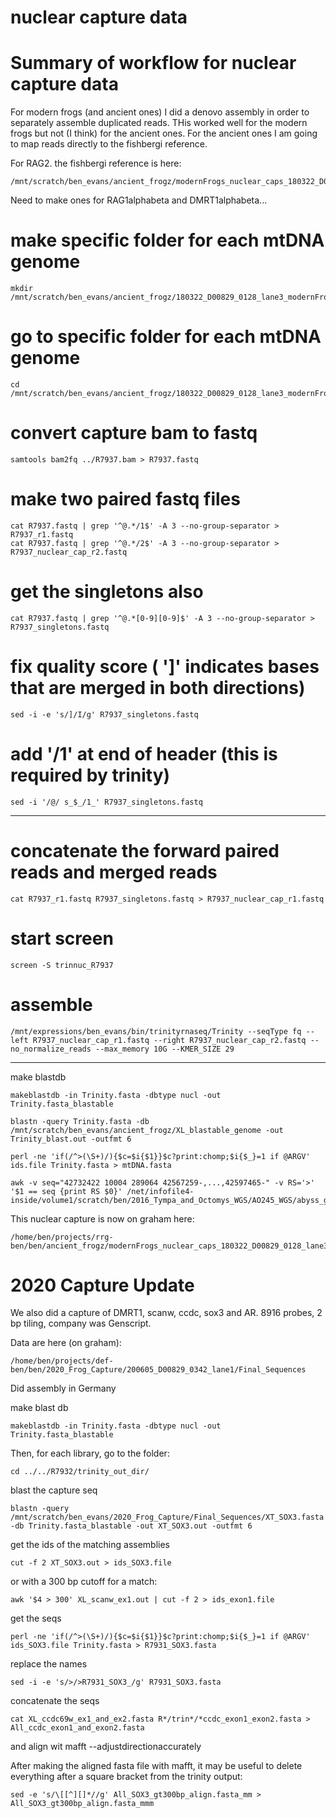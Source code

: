 # nuclear capture data

# Summary of workflow for nuclear capture data

For modern frogs (and ancient ones) I did a denovo assembly in order to separately assemble duplicated reads.  THis worked well for the modern frogs but not (I think) for the ancient ones.  For the ancient ones I am going to map reads directly to the fishbergi reference.

For RAG2. the fishbergi reference is here:
```
/mnt/scratch/ben_evans/ancient_frogz/modernFrogs_nuclear_caps_180322_D00829_0128_lane3/R7935_fisch_RAG2.fasta
```
Need to make ones for RAG1alphabeta and DMRT1alphabeta...


# make specific folder for each mtDNA genome
```
mkdir /mnt/scratch/ben_evans/ancient_frogz/180322_D00829_0128_lane3_modernFrogs_nuclear_caps/split_unmapped_reads/R7937
```
# go to specific folder for each mtDNA genome
```
cd /mnt/scratch/ben_evans/ancient_frogz/180322_D00829_0128_lane3_modernFrogs_nuclear_caps/split_unmapped_reads/R7937
```
# convert capture bam to fastq
```
samtools bam2fq ../R7937.bam > R7937.fastq
```
# make two paired fastq files
```
cat R7937.fastq | grep '^@.*/1$' -A 3 --no-group-separator > R7937_r1.fastq
cat R7937.fastq | grep '^@.*/2$' -A 3 --no-group-separator > R7937_nuclear_cap_r2.fastq
```
# get the singletons also
```
cat R7937.fastq | grep '^@.*[0-9][0-9]$' -A 3 --no-group-separator > R7937_singletons.fastq
```
# fix quality score ( ']' indicates bases that are merged in both directions)
```
sed -i -e 's/]/I/g' R7937_singletons.fastq
```
# add '/1' at end of header (this is required by trinity)
```
sed -i '/@/ s_$_/1_' R7937_singletons.fastq
```
*****
# concatenate the forward paired reads and merged reads
```
cat R7937_r1.fastq R7937_singletons.fastq > R7937_nuclear_cap_r1.fastq
```
# start screen
```
screen -S trinnuc_R7937
```
# assemble 
```
/mnt/expressions/ben_evans/bin/trinityrnaseq/Trinity --seqType fq --left R7937_nuclear_cap_r1.fastq --right R7937_nuclear_cap_r2.fastq --no_normalize_reads --max_memory 10G --KMER_SIZE 29
```
******
make blastdb
```
makeblastdb -in Trinity.fasta -dbtype nucl -out Trinity.fasta_blastable
```
```
blastn -query Trinity.fasta -db /mnt/scratch/ben_evans/ancient_frogz/XL_blastable_genome -out Trinity_blast.out -outfmt 6
```
```
perl -ne 'if(/^>(\S+)/){$c=$i{$1}}$c?print:chomp;$i{$_}=1 if @ARGV' ids.file Trinity.fasta > mtDNA.fasta
```
```
awk -v seq="42732422 10004 289064 42567259-,...,42597465-" -v RS='>' '$1 == seq {print RS $0}' /net/infofile4-inside/volume1/scratch/ben/2016_Tympa_and_Octomys_WGS/AO245_WGS/abyss_genome_assembly/AO245_newtrim_scaffolds.fa
```

This nuclear capture is now on graham here:
```
/home/ben/projects/rrg-ben/ben/ancient_frogz/modernFrogs_nuclear_caps_180322_D00829_0128_lane3
```

# 2020 Capture Update
We also did a capture of DMRT1, scanw, ccdc, sox3 and AR.  8916 probes, 2 bp tiling, company was Genscript.

Data are here (on graham):
```
/home/ben/projects/def-ben/ben/2020_Frog_Capture/200605_D00829_0342_lane1/Final_Sequences
```

Did assembly in Germany

make blast db
```
makeblastdb -in Trinity.fasta -dbtype nucl -out Trinity.fasta_blastable
```
Then, for each library, go to the folder:
```
cd ../../R7932/trinity_out_dir/
```
blast the capture seq
```
blastn -query /mnt/scratch/ben_evans/2020_Frog_Capture/Final_Sequences/XT_SOX3.fasta -db Trinity.fasta_blastable -out XT_SOX3.out -outfmt 6
```
get the ids of the matching assemblies
```
cut -f 2 XT_SOX3.out > ids_SOX3.file
```
or with a 300 bp cutoff for a match:
```
awk '$4 > 300' XL_scanw_ex1.out | cut -f 2 > ids_exon1.file
```

get the seqs
```
perl -ne 'if(/^>(\S+)/){$c=$i{$1}}$c?print:chomp;$i{$_}=1 if @ARGV' ids_SOX3.file Trinity.fasta > R7931_SOX3.fasta
```
replace the names
```
sed -i -e 's/>/>R7931_SOX3_/g' R7931_SOX3.fasta
```
concatenate the seqs
```
cat XL_ccdc69w_ex1_and_ex2.fasta R*/trin*/*ccdc_exon1_exon2.fasta > All_ccdc_exon1_and_exon2.fasta
```
and align wit mafft --adjustdirectionaccurately

After making the aligned fasta file with mafft, it may be useful to delete everything after a square bracket from the trinity output:
```
sed -e 's/\[[^][]*//g' All_SOX3_gt300bp_align.fasta_mm > All_SOX3_gt300bp_align.fasta_mmm
```
